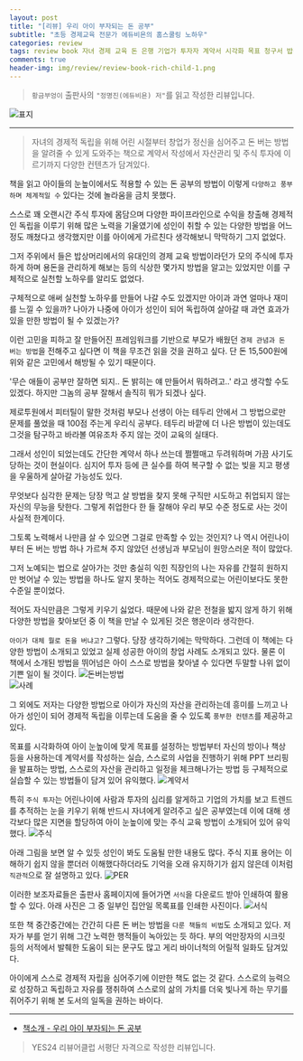 ```yaml
---  
layout: post  
title: "[리뷰] 우리 아이 부자되는 돈 공부"  
subtitle: "초등 경제교육 전문가 에듀비욘의 홈스쿨링 노하우"  
categories: review  
tags: review book 자녀 경제 교육 돈 은행 기업가 투자자 계약서 시각화 목표 청구서 밥상머리 대화 용돈 부자    
comments: true  
header-img: img/review/review-book-rich-child-1.png
---  
```

  
> `황금부엉이` 출판사의 `"정명진(에듀비욘) 저"`를 읽고 작성한 리뷰입니다.  

![표지](https://theorydb.github.io/assets/img/review/review-book-rich-child-1.png)  

---

> 자녀의 경제적 독립을 위해 어린 시절부터 창업가 정신을 심어주고 돈 버는 방법을 알려줄 수 있게 도와주는 책으로 계약서 작성에서 자산관리 및 주식 투자에 이르기까지 다양한 컨텐츠가 담겨있다.

책을 읽고 아이들의 눈높이에서도 적용할 수 있는 돈 공부의 방법이 이렇게 `다양하고 풍부하며 체계적일 수` 있다는 것에 놀라움을 금치 못했다. 

스스로 꽤 오랜시간 주식 투자에 몸담으며 다양한 파이프라인으로 수익을 창출해 경제적인 독립을 이루기 위해 많은 노력을 기울였기에 성인이 취할 수 있는 다양한 방법을 어느 정도 깨쳤다고 생각했지만 이를 아이에게 가르친다 생각해보니 막막하기 그지 없었다. 

그저 주위에서 들은 밥상머리에서의 유대인의 경제 교육 방법이라던가 모의 주식에 투자하게 하며 용돈을 관리하게 해보는 등의 식상한 몇가지 방법을 알고는 있었지만 이를 구체적으로 실천할 노하우를 알리도 없었다. 

구체적으로 애써 실천할 노하우를 만들어 나갈 수도 있겠지만 아이과 과연 얼마나 재미를 느낄 수 있을까? 나아가 나중에 아이가 성인이 되어 독립하여 살아갈 때 과연 효과가 있을 만한 방법이 될 수 있겠는가?

이런 고민을 피하고 잘 만들어진 프레임워크를 기반으로 부모가 배웠던 `경제 관념과 돈 버는 방법`을 전해주고 싶다면 이 책을 무조건 읽을 것을 권하고 싶다. 단 돈 15,500원에 위와 같은 고민에서 해방될 수 있기 때문이다. 

'무슨 애들이 공부만 잘하면 되지.. 돈 밝히는 얘 만들어서 뭐하려고..' 라고 생각할 수도 있겠다. 하지만 그놈의 공부 잘해서 솔직히 뭐가 되겠나 싶다. 

제로투원에서 피터틸이 말한 것처럼 부모나 선생이 아는 테두리 안에서 그 방법으로만 문제를 풀었을 때 100점 주는게 우리식 공부다. 테두리 바깥에 더 나은 방법이 있는데도 그것을 탐구하고 바라볼 여유조차 주지 않는 것이 교육의 실태다. 

그래서 성인이 되었는데도 간단한 계약서 하나 쓰는데 쩔쩔매고 두려워하며 가끔 사기도 당하는 것이 현실이다. 심지어 투자 등에 큰 실수를 하여 복구할 수 없는 빚을 지고 평생을 우울하게 살아갈 가능성도 있다. 

무엇보다 심각한 문제는 당장 먹고 살 방법을 찾지 못해 구직만 시도하고 취업되지 않는 자신의 무능을 탓한다. 그렇게 취업한다 한 들 잘해야 우리 부모 수준 정도로 사는 것이 사실적 한계이다. 

그토록 노력해서 나만큼 살 수 있으면 그걸로 만족할 수 있는 것인지? 나 역시 어린나이부터 돈 버는 방법 하나 가르쳐 주지 않았던 선생님과 부모님이 원망스러운 적이 많았다. 

그저 노예되는 법으로 살아가는 것만 충실히 익힌 직장인의 나는 자유를 간절히 원하지만 벗어날 수 있는 방법을 하나도 알지 못하는 적어도 경제적으로는 어린이보다도 못한 수준일 뿐이었다. 

적어도 자식만큼은 그렇게 키우기 싫었다. 때문에 나와 같은 전철을 밟지 않게 하기 위해 다양한 방법을 찾아보던 중 이 책을 만날 수 있게된 것은 행운이라 생각한다.

`아이가 대체 뭘로 돈을 버냐고?` 그렇다. 당장 생각하기에는 막막하다. 그런데 이 책에는 다양한 방법이 소개되고 있었고 실제 성공한 아이의 창업 사례도 소개되고 있다. 물론 이 책에서 소개된 방법을 뛰어넘은 아이 스스로 방법을 찾아낼 수 있다면 두말할 나위 없이 기쁜 일이 될 것이다. 
![돈버는방법](https://theorydb.github.io/assets/img/review/review-book-rich-child-5.png)  
![사례](https://theorydb.github.io/assets/img/review/review-book-rich-child-2.png)  

그 외에도 저자는 다양한 방법으로 아이가 자신의 자산을 관리하는데 흥미를 느끼고 나아가 성인이 되어 경제적 독립을 이루는데 도움을 줄 수 있도록 `풍부한 컨텐츠`를 제공하고 있다.

목표를 시각화하여 아이 눈높이에 맞게 목표를 설정하는 방법부터 자신의 방이나 책상 등을 사용하는데 계약서를 작성하는 실습, 스스로의 사업을 진행하기 위해 PPT 브리핑을 발표하는 방법, 스스로의 자산을 관리하고 일정을 체크해나가는 방법 등 구체적으로 실습할 수 있는 방법들이 담겨 있어 유익했다.
![계약서](https://theorydb.github.io/assets/img/review/review-book-rich-child-6.png)  

특히 `주식 투자`는 어린나이에 사람과 투자의 심리를 알게하고 기업의 가치를 보고 트렌드를 추적하는 눈을 키우기 위해 반드시 자녀에게 알려주고 싶은 공부였는데 이에 대해 생각보다 많은 지면을 할당하여 아이 눈높이에 맞는 주식 교육 방법이 소개되어 있어 유익했다.
![주식](https://theorydb.github.io/assets/img/review/review-book-rich-child-3.png)  

아래 그림을 보면 알 수 있듯 성인이 봐도 도움될 만한 내용도 많다. 주식 지표 용어는 이해하기 쉽지 않을 뿐더러 이해했다하더라도 기억을 오래 유지하기가 쉽지 않은데 이처럼 `직관적`으로 잘 설명하고 있다.
![PER](https://theorydb.github.io/assets/img/review/review-book-rich-child-4.png)  

이러한 보조자료들은 출판사 홈페이지에 들어가면 `서식`을 다운로드 받아 인쇄하여 활용할 수 있다. 아래 사진은 그 중 일부인 집안일 목록표를 인쇄한 사진이다.
![서식](https://theorydb.github.io/assets/img/review/review-book-rich-child-7.png)  

또한 책 중간중간에는 간간히 다른 돈 버는 방법을 `다룬 책들의 비법`도 소개되고 있다. 저자가 부를 얻기 위해 그간 노력한 행적들이 녹아있는 듯 하다. 부의 억만장자의 시크릿 등의 서적에서 발췌한 도움이 되는 문구도 많고 게리 바이너척의 어릴적 일화도 담겨있다.

아이에게 스스로 경제적 자립을 심어주기에 이만한 책도 없는 것 같다. 스스로의 능력으로 성장하고 독립하고 자유를 쟁취하여 스스로의 삶의 가치를 더욱 빛나게 하는 무기를 쥐어주기 위해 본 도서의 일독을 권하는 바이다.

---

* [책소개 - 우리 아이 부자되는 돈 공부](http://www.yes24.com/Product/Goods/108453194)

> YES24 리뷰어클럽 서평단 자격으로 작성한 리뷰입니다.
